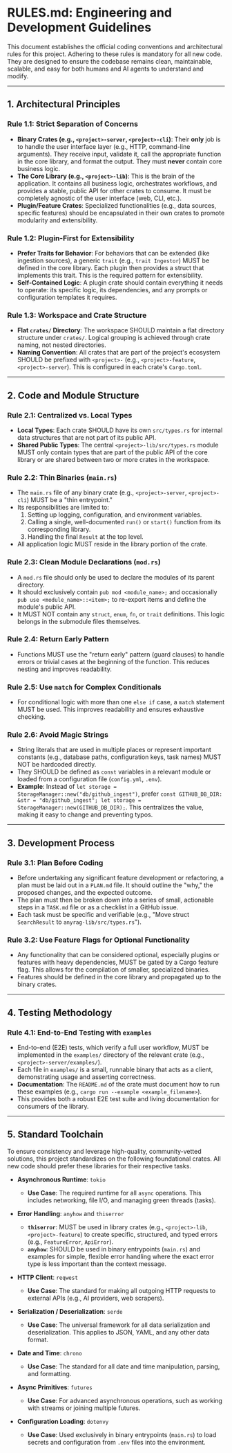 # RULES.md: Engineering and Development Guidelines

This document establishes the official coding conventions and architectural rules for this project. Adhering to these rules is mandatory for all new code. They are designed to ensure the codebase remains clean, maintainable, scalable, and easy for both humans and AI agents to understand and modify.

---

## 1. Architectural Principles

### Rule 1.1: Strict Separation of Concerns

-   **Binary Crates (e.g., `<project>-server`, `<project>-cli`)**: Their **only** job is to handle the user interface layer (e.g., HTTP, command-line arguments). They receive input, validate it, call the appropriate function in the core library, and format the output. They must **never** contain core business logic.
-   **The Core Library (e.g., `<project>-lib`)**: This is the brain of the application. It contains all business logic, orchestrates workflows, and provides a stable, public API for other crates to consume. It must be completely agnostic of the user interface (web, CLI, etc.).
-   **Plugin/Feature Crates**: Specialized functionalities (e.g., data sources, specific features) should be encapsulated in their own crates to promote modularity and extensibility.

### Rule 1.2: Plugin-First for Extensibility

-   **Prefer Traits for Behavior**: For behaviors that can be extended (like ingestion sources), a generic `trait` (e.g., `trait Ingestor`) MUST be defined in the core library. Each plugin then provides a struct that implements this trait. This is the required pattern for extensibility.
-   **Self-Contained Logic**: A plugin crate should contain everything it needs to operate: its specific logic, its dependencies, and any prompts or configuration templates it requires.

### Rule 1.3: Workspace and Crate Structure

-   **Flat `crates/` Directory**: The workspace SHOULD maintain a flat directory structure under `crates/`. Logical grouping is achieved through crate naming, not nested directories.
-   **Naming Convention**: All crates that are part of the project's ecosystem SHOULD be prefixed with `<project>-` (e.g., `<project>-feature`, `<project>-server`). This is configured in each crate's `Cargo.toml`.

---

## 2. Code and Module Structure

### Rule 2.1: Centralized vs. Local Types

-   **Local Types**: Each crate SHOULD have its own `src/types.rs` for internal data structures that are not part of its public API.
-   **Shared Public Types**: The central `<project>-lib/src/types.rs` module MUST only contain types that are part of the public API of the core library or are shared between two or more crates in the workspace.

### Rule 2.2: Thin Binaries (`main.rs`)

-   The `main.rs` file of any binary crate (e.g., `<project>-server`, `<project>-cli`) MUST be a "thin entrypoint."
-   Its responsibilities are limited to:
    1.  Setting up logging, configuration, and environment variables.
    2.  Calling a single, well-documented `run()` or `start()` function from its corresponding library.
    3.  Handling the final `Result` at the top level.
-   All application logic MUST reside in the library portion of the crate.

### Rule 2.3: Clean Module Declarations (`mod.rs`)

-   A `mod.rs` file should only be used to declare the modules of its parent directory.
-   It should exclusively contain `pub mod <module_name>;` and occasionally `pub use <module_name>::<item>;` to re-export items and define the module's public API.
-   It MUST NOT contain any `struct`, `enum`, `fn`, or `trait` definitions. This logic belongs in the submodule files themselves.

### Rule 2.4: Return Early Pattern

-   Functions MUST use the "return early" pattern (guard clauses) to handle errors or trivial cases at the beginning of the function. This reduces nesting and improves readability.

### Rule 2.5: Use `match` for Complex Conditionals

-   For conditional logic with more than one `else if` case, a `match` statement MUST be used. This improves readability and ensures exhaustive checking.

### Rule 2.6: Avoid Magic Strings

-   String literals that are used in multiple places or represent important constants (e.g., database paths, configuration keys, task names) MUST NOT be hardcoded directly.
-   They SHOULD be defined as `const` variables in a relevant module or loaded from a configuration file (`config.yml`, `.env`).
-   **Example**: Instead of `let storage = StorageManager::new("db/github_ingest")`, prefer `const GITHUB_DB_DIR: &str = "db/github_ingest"; let storage = StorageManager::new(GITHUB_DB_DIR);`. This centralizes the value, making it easy to change and preventing typos.

---

## 3. Development Process

### Rule 3.1: Plan Before Coding

-   Before undertaking any significant feature development or refactoring, a plan must be laid out in a `PLAN.md` file. It should outline the "why," the proposed changes, and the expected outcome.
-   The plan must then be broken down into a series of small, actionable steps in a `TASK.md` file or as a checklist in a GitHub issue.
-   Each task must be specific and verifiable (e.g., "Move struct `SearchResult` to `anyrag-lib/src/types.rs`").

### Rule 3.2: Use Feature Flags for Optional Functionality

-   Any functionality that can be considered optional, especially plugins or features with heavy dependencies, MUST be gated by a Cargo feature flag. This allows for the compilation of smaller, specialized binaries.
-   Features should be defined in the core library and propagated up to the binary crates.

---

## 4. Testing Methodology

### Rule 4.1: End-to-End Testing with `examples`

-   End-to-end (E2E) tests, which verify a full user workflow, MUST be implemented in the `examples/` directory of the relevant crate (e.g., `<project>-server/examples/`).
-   Each file in `examples/` is a small, runnable binary that acts as a client, demonstrating usage and asserting correctness.
-   **Documentation**: The `README.md` of the crate must document how to run these examples (e.g., `cargo run --example <example_filename>`).
-   This provides both a robust E2E test suite and living documentation for consumers of the library.

---

## 5. Standard Toolchain

To ensure consistency and leverage high-quality, community-vetted solutions, this project standardizes on the following foundational crates. All new code should prefer these libraries for their respective tasks.

-   **Asynchronous Runtime**: `tokio`
    -   **Use Case**: The required runtime for all `async` operations. This includes networking, file I/O, and managing green threads (tasks).

-   **Error Handling**: `anyhow` and `thiserror`
    -   **`thiserror`**: MUST be used in library crates (e.g., `<project>-lib`, `<project>-feature`) to create specific, structured, and typed errors (e.g., `FeatureError`, `ApiError`).
    -   **`anyhow`**: SHOULD be used in binary entrypoints (`main.rs`) and examples for simple, flexible error handling where the exact error type is less important than the context message.

-   **HTTP Client**: `reqwest`
    -   **Use Case**: The standard for making all outgoing HTTP requests to external APIs (e.g., AI providers, web scrapers).

-   **Serialization / Deserialization**: `serde`
    -   **Use Case**: The universal framework for all data serialization and deserialization. This applies to JSON, YAML, and any other data format.

-   **Date and Time**: `chrono`
    -   **Use Case**: The standard for all date and time manipulation, parsing, and formatting.

-   **Async Primitives**: `futures`
    -   **Use Case**: For advanced asynchronous operations, such as working with streams or joining multiple futures.

-   **Configuration Loading**: `dotenvy`
    -   **Use Case**: Used exclusively in binary entrypoints (`main.rs`) to load secrets and configuration from `.env` files into the environment.